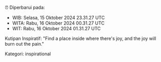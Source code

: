 ⏰ Diperbarui pada:
- WIB: Selasa, 15 Oktober 2024 23.31.27 UTC
- WITA: Rabu, 16 Oktober 2024 00.31.27 UTC
- WIT: Rabu, 16 Oktober 2024 01.31.27 UTC

Kutipan Inspiratif:
"Find a place inside where there's joy, and the joy will burn out the pain."


Kategori: inspirational

